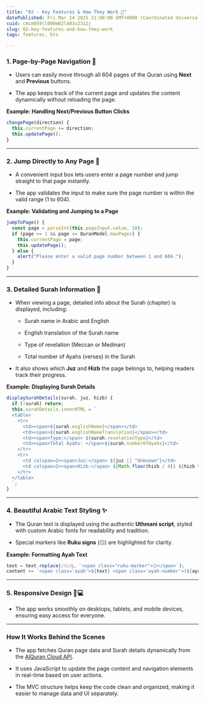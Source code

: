```yaml
---
title: "02 - Key Features & How They Work 🚀"
datePublished: Fri Mar 14 2025 21:00:00 GMT+0000 (Coordinated Universal Time)
cuid: cmcm059ll000m02l403v2312j
slug: 02-key-features-and-how-they-work
tags: features, bts

---
```


### 1\. Page-by-Page Navigation 📖

* Users can easily move through all 604 pages of the Quran using **Next** and **Previous** buttons.
    
* The app keeps track of the current page and updates the content dynamically without reloading the page.
    

**Example: Handling Next/Previous Button Clicks**

```javascript
changePage(direction) {
  this.currentPage += direction;
  this.updatePage();
}
```

---

### 2\. Jump Directly to Any Page 🔢

* A convenient input box lets users enter a page number and jump straight to that page instantly.
    
* The app validates the input to make sure the page number is within the valid range (1 to 604).
    

**Example: Validating and Jumping to a Page**

```javascript
jumpToPage() {
  const page = parseInt(this.pageInput.value, 10);
  if (page >= 1 && page <= QuranModel.maxPages) {
    this.currentPage = page;
    this.updatePage();
  } else {
    alert("Please enter a valid page number between 1 and 604.");
  }
}
```

---

### 3\. Detailed Surah Information 🕌

* When viewing a page, detailed info about the Surah (chapter) is displayed, including:
    
    * Surah name in Arabic and English
        
    * English translation of the Surah name
        
    * Type of revelation (Meccan or Medinan)
        
    * Total number of Ayahs (verses) in the Surah
        
* It also shows which **Juz** and **Hizb** the page belongs to, helping readers track their progress.
    

**Example: Displaying Surah Details**

```javascript
displaySurahDetails(surah, juz, hizb) {
  if (!surah) return;
  this.surahDetails.innerHTML = `
  <table>
    <tr>
      <td><span>${surah.englishName}</span></td>
      <td><span>${surah.englishNameTranslation}</span></td>
      <td><span>Type:</span> ${surah.revelationType}</td>
      <td><span>Total Ayahs: </span>${surah.numberOfAyahs}</td>
    </tr>
    <tr>
      <td colspan=2><span>Juz:</span> ${juz || "Unknown"}</td>
      <td colspan=2><span>Hizb:</span> ${Math.floor(hizb / 4)} ${hizb % 4}/4</td>
    </tr>
  </table>
  `;
}
```

---

### 4\. Beautiful Arabic Text Styling ✨

* The Quran text is displayed using the authentic **Uthmani script**, styled with custom Arabic fonts for readability and tradition.
    
* Special markers like **Ruku signs** (۞) are highlighted for clarity.
    

**Example: Formatting Ayah Text**

```javascript
text = text.replace(/۞/g, `<span class="ruku-marker">۞</span>`);
content += `<span class='ayah'>${text} <span class='ayah-number'>(${ayah.numberInSurah})</span></span>`;
```

---

### 5\. Responsive Design 📱💻

* The app works smoothly on desktops, tablets, and mobile devices, ensuring easy access for everyone.
    

---

### How It Works Behind the Scenes

* The app fetches Quran page data and Surah details dynamically from the [AlQuran Cloud API](https://alquran.cloud/api).
    
* It uses JavaScript to update the page content and navigation elements in real-time based on user actions.
    
* The MVC structure helps keep the code clean and organized, making it easier to manage data and UI separately.